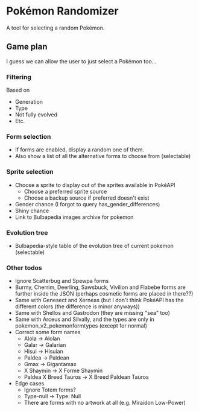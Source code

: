 # Pokémon Randomizer
A tool for selecting a random Pokémon.

## Game plan
I guess we can allow the user to just select a Pokémon too...

### Filtering
Based on
- Generation
- Type
- Not fully evolved
- Etc.

### Form selection
- If forms are enabled, display a random one of them.
- Also show a list of all the alternative forms to choose from (selectable)

### Sprite selection
- Choose a sprite to display out of the sprites available in PokéAPI
  - Choose a preferred sprite source
  - Choose a backup source if preferred doesn't exist
- Gender chance (I forgot to query has_gender_differences)
- Shiny chance
- Link to Bulbapedia images archive for pokemon

### Evolution tree
- Bulbapedia-style table of the evolution tree of current pokemon (selectable)

### Other todos
- Ignore Scatterbug and Spewpa forms
- Burmy, Cherrim, Deerling, Sawsbuck, Vivilion and Flabebe forms are further inside the JSON (perhaps cosmetic forms are placed in there??)
- Same with Genesect and Xerneas (but I don't think PokéAPI has the different colors (the difference is minor anyways))
- Same with Shellos and Gastrodon (they are missing "sea" too)
- Same with Arceus and Silvally, and the types are only in pokemon_v2_pokemonformtypes (except for normal)
- Correct some form names
  - Alola -> Alolan
  - Galar -> Galarian
  - Hisui -> Hisuian
  - Paldea -> Paldean
  - Gmax -> Gigantamax
  - X Shaymin -> X Forme Shaymin
  - Paldea X Breed Tauros -> X Breed Paldean Tauros
- Edge cases
  - Ignore Totem forms?
  - Type-null -> Type: Null
  - There are forms with no artwork at all (e.g. Miraidon Low-Power)